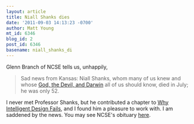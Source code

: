 ```yaml
---
layout: article
title: Niall Shanks dies
date: '2011-09-03 14:13:23 -0700'
author: Matt Young
mt_id: 6346
blog_id: 2
post_id: 6346
basename: niall_shanks_di
---
```

Glenn Branch of NCSE tells us, unhappily, 


> Sad news from Kansas: Niall Shanks, whom many of us knew and whose [God, the Devil, and Darwin](http://www.amazon.com/God-Devil-Darwin-Critique-Intelligent/dp/0195161998) all of us should know, died in July; he was only 52.


I never met Professor Shanks, but he contributed a chapter to [Why Intelligent Design Fails](http://rutgerspress.rutgers.edu/acatalog/____1147.html), and I found him a pleasure to work with.  I am saddened by the news.  You may see NCSE's obituary [here](http://ncse.com/news/2011/09/niall-shanks-dies-006857).

